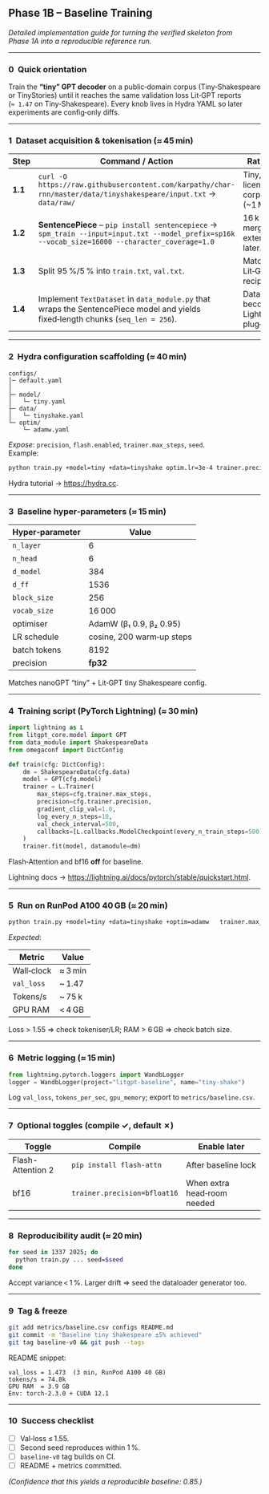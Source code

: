 ## Phase 1B – Baseline Training  
*Detailed implementation guide for turning the verified skeleton from Phase 1A into a reproducible reference run.*

---

### 0  Quick orientation  
Train the **“tiny” GPT decoder** on a public‑domain corpus (Tiny‑Shakespeare or TinyStories) until it reaches the same validation loss Lit‑GPT reports (`≈ 1.47` on Tiny‑Shakespeare). Every knob lives in Hydra YAML so later experiments are config‑only diffs.

---

### 1  Dataset acquisition & tokenisation (≈ 45 min)

| Step | Command / Action | Rationale | Reference |
|------|------------------|-----------|-----------|
| **1.1** | `curl -O https://raw.githubusercontent.com/karpathy/char-rnn/master/data/tinyshakespeare/input.txt` → `data/raw/` | Tiny, licence‑free corpus (~1 MB). | [Tiny‑Shakespeare](https://raw.githubusercontent.com/karpathy/char-rnn/master/data/tinyshakespeare/input.txt) |
| **1.2** | **SentencePiece** – `pip install sentencepiece` → `spm_train --input=input.txt --model_prefix=sp16k --vocab_size=16000 --character_coverage=1.0` | 16 k merges; extensible later. | [SentencePiece docs](https://github.com/google/sentencepiece) |
| **1.3** | Split 95 %/5 % into `train.txt`, `val.txt`. | Matches Lit‑GPT recipe. | — |
| **1.4** | Implement `TextDataset` in `data_module.py` that wraps the SentencePiece model and yields fixed‑length chunks (`seq_len = 256`). | Data becomes a Lightning plug‑in. | — |

---

### 2  Hydra configuration scaffolding (≈ 40 min)

```
configs/
│─ default.yaml
│
├─ model/
│   └─ tiny.yaml
├─ data/
│   └─ tinyshake.yaml
└─ optim/
    └─ adamw.yaml
```

*Expose*: `precision`, `flash.enabled`, `trainer.max_steps`, `seed`.  
Example:

```bash
python train.py +model=tiny +data=tinyshake optim.lr=3e-4 trainer.precision=bfloat16
```

Hydra tutorial → <https://hydra.cc>.

---

### 3  Baseline hyper‑parameters (≈ 15 min)

| Hyper‑parameter | Value |
|-----------------|-------|
| `n_layer` | 6 |
| `n_head` | 6 |
| `d_model` | 384 |
| `d_ff` | 1536 |
| `block_size` | 256 |
| `vocab_size` | 16 000 |
| optimiser | AdamW (β₁ 0.9, β₂ 0.95) |
| LR schedule | cosine, 200 warm‑up steps |
| batch tokens | 8192 |
| precision | **fp32** |

Matches nanoGPT “tiny” + Lit‑GPT tiny Shakespeare config.

---

### 4  Training script (PyTorch Lightning) (≈ 30 min)

```python
import lightning as L
from litgpt_core.model import GPT
from data_module import ShakespeareData
from omegaconf import DictConfig

def train(cfg: DictConfig):
    dm = ShakespeareData(cfg.data)
    model = GPT(cfg.model)
    trainer = L.Trainer(
        max_steps=cfg.trainer.max_steps,
        precision=cfg.trainer.precision,
        gradient_clip_val=1.0,
        log_every_n_steps=10,
        val_check_interval=500,
        callbacks=[L.callbacks.ModelCheckpoint(every_n_train_steps=500)]
    )
    trainer.fit(model, datamodule=dm)
```

Flash‑Attention and bf16 **off** for baseline.

Lightning docs → <https://lightning.ai/docs/pytorch/stable/quickstart.html>.

---

### 5  Run on RunPod A100 40 GB (≈ 20 min)

```bash
python train.py +model=tiny +data=tinyshake +optim=adamw   trainer.max_steps=3000 seed=1337
```

*Expected*:

| Metric | Value |
|--------|-------|
| Wall‑clock | ≈ 3 min |
| `val_loss` | ~ 1.47 |
| Tokens/s | ~ 75 k |
| GPU RAM | < 4 GB |

Loss > 1.55 ⇒ check tokeniser/LR; RAM > 6 GB ⇒ check batch size.

---

### 6  Metric logging (≈ 15 min)

```python
from lightning.pytorch.loggers import WandbLogger
logger = WandbLogger(project="litgpt-baseline", name="tiny-shake")
```

Log `val_loss`, `tokens_per_sec`, `gpu_memory`; export to `metrics/baseline.csv`.

---

### 7  Optional toggles (compile ✓, default ✗)

| Toggle | Compile | Enable later |
|--------|---------|--------------|
| Flash-Attention 2 | `pip install flash-attn` | After baseline lock |
| bf16 | `trainer.precision=bfloat16` | When extra head‑room needed |

---

### 8  Reproducibility audit (≈ 20 min)

```bash
for seed in 1337 2025; do
  python train.py ... seed=$seed
done
```

Accept variance < 1 %. Larger drift ⇒ seed the dataloader generator too.

---

### 9  Tag & freeze

```bash
git add metrics/baseline.csv configs README.md
git commit -m "Baseline tiny Shakespeare ±5% achieved"
git tag baseline-v0 && git push --tags
```

README snippet:

```
val_loss = 1.473  (3 min, RunPod A100 40 GB)
tokens/s = 74.8k
GPU RAM  = 3.9 GB
Env: torch‑2.3.0 + CUDA 12.1
```

---

### 10  Success checklist

- [ ] Val‑loss ≤ 1.55.  
- [ ] Second seed reproduces within 1 %.  
- [ ] `baseline-v0` tag builds on CI.  
- [ ] README + metrics committed.

*(Confidence that this yields a reproducible baseline: 0.85.)*

